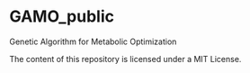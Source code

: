 # GAMO_public
Genetic Algorithm for Metabolic Optimization


The content of this repository is licensed under a MIT License.
